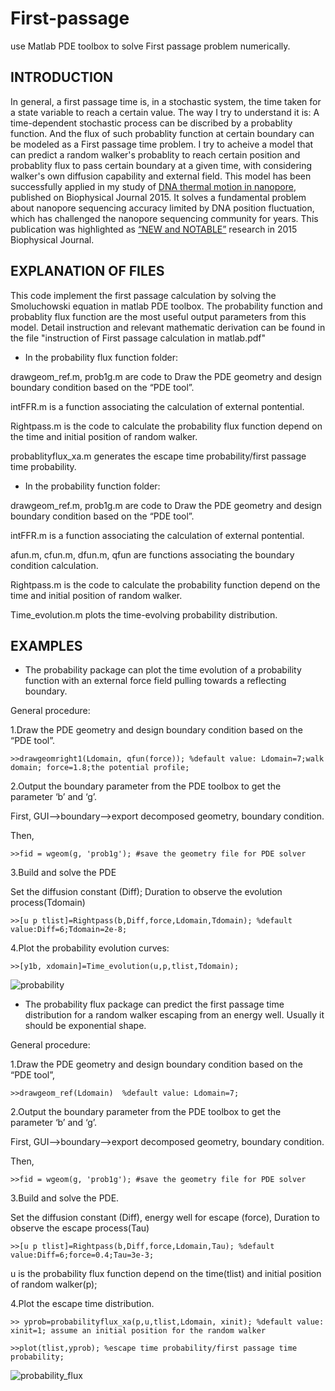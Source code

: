# First-passage
use Matlab PDE toolbox to solve First passage problem numerically.

## INTRODUCTION
In general, a first passage time is, in a stochastic system, the time taken for a state variable to reach a certain value. The way I try to understand it is: A time-dependent stochastic process can be discribed by a probablity function. And the flux of such probablity function at certain boundary can be modeled as a First passage time problem. I try to acheive a model that can predict a random walker's probablity to reach certain position and probablity flux to pass certain boundary at a given time, with considering walker's own diffusion capability and external field. This model has been successfully applied in my study of [DNA thermal motion in nanopore](http://www.sciencedirect.com/science/article/pii/S0006349515008541), published on Biophysical Journal 2015. It solves a fundamental problem about nanopore sequencing accuracy limited by DNA position fluctuation, which has challenged the nanopore sequencing community for years.  This publication was highlighted as [“NEW and NOTABLE”](http://www.cell.com/biophysj/abstract/S0006-3495(15)01006-1) research in 2015 Biophysical Journal.

## EXPLANATION OF FILES
This code implement the first passage calculation by solving the Smoluchowski equation in matlab PDE toolbox.
The probability function and probablity flux function are the most useful output parameters from this model.
Detail instruction and relevant mathematic derivation can be found in the file "instruction of First passage calculation in matlab.pdf"

* In the probability flux function folder:

drawgeom_ref.m, prob1g.m are code to Draw the PDE geometry and design boundary condition based on the “PDE tool”.

intFFR.m is a function associating the calculation of external pontential.

Rightpass.m is the code to calculate the probability flux function depend on the time and initial position of random walker.

probablityflux_xa.m generates the escape time probability/first passage time probability.

* In the probability function folder:

drawgeom_ref.m, prob1g.m are code to Draw the PDE geometry and design boundary condition based on the “PDE tool”.

intFFR.m is a function associating the calculation of external pontential.

afun.m, cfun.m, dfun.m, qfun are functions associating the boundary condition calculation.

Rightpass.m is the code to calculate the probability function depend on the time and initial position of random walker.

Time_evolution.m plots the time-evolving probability distribution. 

## EXAMPLES

* The probability package can plot the time evolution of a probability function with an external force field pulling towards a reflecting boundary.

General procedure:

1.Draw the PDE geometry and design boundary condition based on the “PDE tool”. 

`>>drawgeomright1(Ldomain, qfun(force)); %default value: Ldomain=7;walk domain; force=1.8;the potential profile;`

2.Output the boundary parameter from the PDE toolbox to get the parameter ‘b’ and ‘g’. 

First, GUI-->boundary-->export decomposed geometry, boundary condition. 

Then,

`>>fid = wgeom(g, 'prob1g'); #save the geometry file for PDE solver`

3.Build and solve the PDE

Set the diffusion constant (Diff); Duration to observe the evolution process(Tdomain)

`>>[u p tlist]=Rightpass(b,Diff,force,Ldomain,Tdomain); %default value:Diff=6;Tdomain=2e-8;`

4.Plot the probability evolution curves:

`>>[y1b, xdomain]=Time_evolution(u,p,tlist,Tdomain);`

![probability](https://cloud.githubusercontent.com/assets/19654472/18856826/6bd14530-842c-11e6-9b11-b6c83643ece0.png)

* The probability flux package can predict the first passage time distribution for a random walker escaping from an energy well. Usually it should be exponential shape. 

General procedure:

1.Draw the PDE geometry and design boundary condition based on the “PDE tool”,   

`>>drawgeom_ref(Ldomain)  %default value: Ldomain=7;`

2.Output the boundary parameter from the PDE toolbox to get the parameter ‘b’ and ‘g’. 

First, GUI-->boundary-->export decomposed geometry, boundary condition. 

Then,

`>>fid = wgeom(g, 'prob1g'); #save the geometry file for PDE solver`

3.Build and solve the PDE. 

Set the diffusion constant (Diff), energy well for escape (force), Duration to observe the escape process(Tau)

`>>[u p tlist]=Rightpass(b,Diff,force,Ldomain,Tau); %default value:Diff=6;force=0.4;Tau=3e-3;`

u is the probability flux function depend on the time(tlist) and initial position of random walker(p); 

4.Plot the escape time distribution.

`>> yprob=probabilityflux_xa(p,u,tlist,Ldomain, xinit); %default value: xinit=1; assume an initial position for the random walker`

`>>plot(tlist,yprob); %escape time probability/first passage time probability;`

![probability_flux](https://cloud.githubusercontent.com/assets/19654472/18859488/86bdcf2e-8442-11e6-82a9-b277a7686a57.png)
